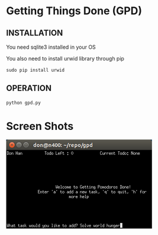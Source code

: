 # Getting Things Done (GPD)

## INSTALLATION 
You need sqlite3 installed in your OS

You also need to install urwid library through pip
```
sudo pip install urwid
```

## OPERATION
```
python gpd.py
```

# Screen Shots
![](images/screenshot.png?raw=true)

